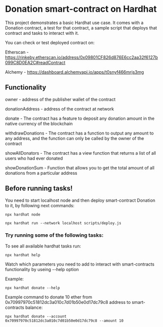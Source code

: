 # Donation smart-contract on Hardhat

This project demonstrates a basic Hardhat use case. It comes with a Donation contract, a test for that contract, a sample script that deploys that contract and tasks to interact with it.

You can check or test deployed contract on:

Etherscan - https://rinkeby.etherscan.io/address/0x09801CF826d876E6cc2aa32f6127b099C8D0EA2C#readContract

Alchemy - https://dashboard.alchemyapi.io/apps/t0snyf466mrjs3mg

## Functionality

owner - address of the publisher wallet of the contract

donationAddress - address of the contract at network

donate - The contract has a feature to deposit any donation amount in the native currency of the blockchain

withdrawDonations - The contract has a function to output any amount to any address, and the function can only be called by the owner of the contract

showAllDonators - The contract has a view function that returns a list of all users who had ever donated

showDonationSum - Function that allows you to get the total amount of all donations from a particular address

## Before running tasks!

You need to start localhost node and then deploy smart-contract Donation to it, by following next commands:

```
npx hardhat node

npx hardhat run --network localhost scripts/deploy.js

```

### Try running some of the following tasks:

To see all available hardhat tasks run:

```
npx hardhat help

```

Watch which parameters you need to add to interact with smart-contracts functionality by useing --help option

Example:

```
npx hardhat donate --help

```

Example command to donate 10 ether from 0x70997970c51812dc3a010c7d01b50e0d17dc79c8 address to smart-contracts balance:

```
npx hardhat donate --account 0x70997970c51812dc3a010c7d01b50e0d17dc79c8 --amount 10

```

